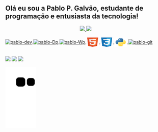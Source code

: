 ## Olá eu sou a Pablo P. Galvão, estudante de programação e entusiasta da tecnologia!
<div align="center">
  
  <a href="https://github.com/galvao614">
  <img height="180em" src="https://github-readme-stats.vercel.app/api?username=pablopgalvao&show_icons=true&theme=dark&include_all_commits=true&count_private=true"/>
   <img height="180em" src="https://github-readme-stats.vercel.app/api/top-langs/?username=pablopgalvao&layout=compact&langs_count=7&theme=dark"/>
</div>
  
  
<div style="display: inline_block"><br>
  <img align="center" alt="pablo-dev" height="30" width="40" src="https://cdn.jsdelivr.net/gh/devicons/devicon/icons/devicon/devicon-original.svg">
  <img align="center" alt="pablo-Dp" height="30" width="40" src="https://cdn.jsdelivr.net/gh/devicons/devicon/icons/drupal/drupal-original-wordmark.svg">
  <img align="center" alt="pablo-Wp" height="30" width="40" src="https://cdn.jsdelivr.net/gh/devicons/devicon/icons/wordpress/wordpress-original.svg">
  <!-- <img align="center" alt="pablo-React" height="30" width="40" src="https://raw.githubusercontent.com/devicons/devicon/master/icons/react/react-original.svg"> -->
  <img align="center" alt="pablo-HTML" height="30" width="40" src="https://raw.githubusercontent.com/devicons/devicon/master/icons/html5/html5-original.svg">
  <img align="center" alt="pablo-CSS" height="30" width="40" src="https://raw.githubusercontent.com/devicons/devicon/master/icons/css3/css3-original.svg">
  <img align="center" alt="pablo-Python" height="30" width="40" src="https://raw.githubusercontent.com/devicons/devicon/master/icons/python/python-original.svg">
  <!-- <img align="center" alt="pablo-Csharp" height="30" width="40" src="https://raw.githubusercontent.com/devicons/devicon/master/icons/csharp/csharp-original.svg"> -->
  <img align="center" alt="pablo-git" height="30" width="40" src="https://cdn.jsdelivr.net/gh/devicons/devicon/icons/git/git-plain-wordmark.svg">
  
 <!--  <img align="right" alt="pablo-pic" height="150" style="border-radius:50px;" src=""> -->
</div>
  
  ##
 
<div> 
  <!-- <a href="" target="_blank"><img src="https://img.shields.io/badge/YouTube-FF0000?style=for-the-badge&logo=youtube&logoColor=white" target="_blank"></a>
  <a href="" target="_blank"><img src="https://img.shields.io/badge/-Instagram-%23E4405F?style=for-the-badge&logo=instagram&logoColor=white" target="_blank"></a>
 	<a href="" target="_blank"><img src="https://img.shields.io/badge/Twitch-9146FF?style=for-the-badge&logo=twitch&logoColor=white" target="_blank"></a> -->
 <a href="https://discord.gg/pDbY76q8Qf" target="_blank"><img src="https://img.shields.io/badge/Discord-7289DA?style=for-the-badge&logo=discord&logoColor=white" target="_blank"></a> 
  <a href = "mailto:el_pablo1@live.com"><img src="https://img.shields.io/badge/Microsoft_Outlook-0078D4?style=for-the-badge&logo=microsoft-outlook&logoColor=white" target="_blank"></a>
  <a href="https://www.linkedin.com/in/pablo-p-galvao/" target="_blank"><img src="https://img.shields.io/badge/-LinkedIn-%230077B5?style=for-the-badge&logo=linkedin&logoColor=white" target="_blank"></a> 
 
  ![Snake animation](https://github.com/rafaballerini/rafaballerini/blob/output/github-contribution-grid-snake.svg)
 
</div>
